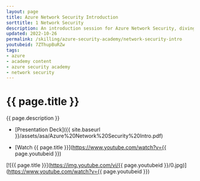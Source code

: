 ```yaml
---
layout: page
title: Azure Network Security Introduction
sorttitle: 1 Network Security
description: An introduction session for Azure Network Security, diving into the challenges of a more dangerous enviroment, zero trust principles & architecture, best practices, Azure Network Security's layered defenses, Network Security Groups (NSGs), Azure Bastion, connection to service endpoints, and how to establish private links.
updated: 2022-10-26
permalink: /skilling/azure-security-academy/network-security-intro
youtubeid: 7ZThupBuRZw
tags: 
- azure
- academy content
- azure security academy
- network security
---
```


# {{ page.title }}

{{ page.description }}

* [Presentation Deck]({{ site.baseurl }}/assets/asa/Azure%20Network%20Security%20Intro.pdf)

* [Watch {{ page.title }}](https://www.youtube.com/watch?v={{ page.youtubeid }})

[![{{ page.title }}](https://img.youtube.com/vi/{{ page.youtubeid }}/0.jpg)](https://www.youtube.com/watch?v={{ page.youtubeid }})